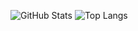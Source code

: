 ![GitHub Stats](https://github-readme-stats.vercel.app/api?username=qff233&count_private=true&card_width=400px&line_height=26)
![Top Langs](https://github-readme-stats.vercel.app/api/top-langs/?username=qff233&hide=qml,javascript,html,css,qmake,assembly,cmake&langs_count=10)


